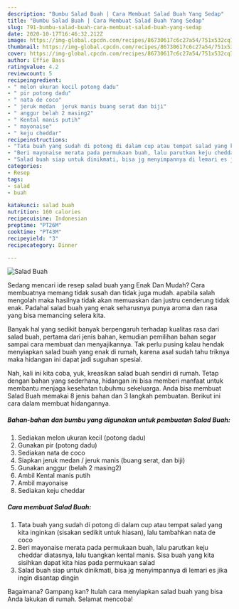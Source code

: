 ```yaml
---
description: "Bumbu Salad Buah | Cara Membuat Salad Buah Yang Sedap"
title: "Bumbu Salad Buah | Cara Membuat Salad Buah Yang Sedap"
slug: 791-bumbu-salad-buah-cara-membuat-salad-buah-yang-sedap
date: 2020-10-17T16:46:32.212Z
image: https://img-global.cpcdn.com/recipes/86730617c6c27a54/751x532cq70/salad-buah-foto-resep-utama.jpg
thumbnail: https://img-global.cpcdn.com/recipes/86730617c6c27a54/751x532cq70/salad-buah-foto-resep-utama.jpg
cover: https://img-global.cpcdn.com/recipes/86730617c6c27a54/751x532cq70/salad-buah-foto-resep-utama.jpg
author: Effie Bass
ratingvalue: 4.2
reviewcount: 5
recipeingredient:
- " melon ukuran kecil potong dadu"
- " pir potong dadu"
- " nata de coco"
- " jeruk medan  jeruk manis buang serat dan biji"
- " anggur belah 2 masing2"
- " Kental manis putih"
- " mayonaise"
- " keju cheddar"
recipeinstructions:
- "Tata buah yang sudah di potong di dalam cup atau tempat salad yang kita inginkan (sisakan sedikit untuk hiasan), lalu tambahkan nata de coco"
- "Beri mayonaise merata pada permukaan buah, lalu parutkan keju cheddar diatasnya, lalu tuangkan kental manis. Sisa buah yang kita sisihkan dapat kita hias pada permukaan salad"
- "Salad buah siap untuk dinikmati, bisa jg menyimpannya di lemari es jika ingin disantap dingin"
categories:
- Resep
tags:
- salad
- buah

katakunci: salad buah 
nutrition: 160 calories
recipecuisine: Indonesian
preptime: "PT26M"
cooktime: "PT43M"
recipeyield: "3"
recipecategory: Dinner

---
```



![Salad Buah](https://img-global.cpcdn.com/recipes/86730617c6c27a54/751x532cq70/salad-buah-foto-resep-utama.jpg)

Sedang mencari ide resep salad buah yang Enak Dan Mudah? Cara membuatnya memang tidak susah dan tidak juga mudah. apabila salah mengolah maka hasilnya tidak akan memuaskan dan justru cenderung tidak enak. Padahal salad buah yang enak seharusnya punya aroma dan rasa yang bisa memancing selera kita.



Banyak hal yang sedikit banyak berpengaruh terhadap kualitas rasa dari salad buah, pertama dari jenis bahan, kemudian pemilihan bahan segar sampai cara membuat dan menyajikannya. Tak perlu pusing kalau hendak menyiapkan salad buah yang enak di rumah, karena asal sudah tahu triknya maka hidangan ini dapat jadi suguhan spesial.


Nah, kali ini kita coba, yuk, kreasikan salad buah sendiri di rumah. Tetap dengan bahan yang sederhana, hidangan ini bisa memberi manfaat untuk membantu menjaga kesehatan tubuhmu sekeluarga. Anda bisa membuat Salad Buah memakai 8 jenis bahan dan 3 langkah pembuatan. Berikut ini cara dalam membuat hidangannya.

<!--inarticleads1-->

##### Bahan-bahan dan bumbu yang digunakan untuk pembuatan Salad Buah:

1. Sediakan  melon ukuran kecil (potong dadu)
1. Gunakan  pir (potong dadu)
1. Sediakan  nata de coco
1. Siapkan  jeruk medan / jeruk manis (buang serat, dan biji)
1. Gunakan  anggur (belah 2 masing2)
1. Ambil  Kental manis putih
1. Ambil  mayonaise
1. Sediakan  keju cheddar




<!--inarticleads2-->

##### Cara membuat Salad Buah:

1. Tata buah yang sudah di potong di dalam cup atau tempat salad yang kita inginkan (sisakan sedikit untuk hiasan), lalu tambahkan nata de coco
1. Beri mayonaise merata pada permukaan buah, lalu parutkan keju cheddar diatasnya, lalu tuangkan kental manis. Sisa buah yang kita sisihkan dapat kita hias pada permukaan salad
1. Salad buah siap untuk dinikmati, bisa jg menyimpannya di lemari es jika ingin disantap dingin




Bagaimana? Gampang kan? Itulah cara menyiapkan salad buah yang bisa Anda lakukan di rumah. Selamat mencoba!

